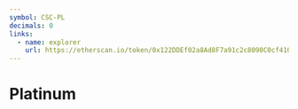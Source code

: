 ```yaml
---
symbol: CSC-PL
decimals: 0
links:
  - name: explorer
    url: https://etherscan.io/token/0x122DDEf02a8Ad8F7a91c2c8090C0cf410E701B22
---
```


# Platinum
